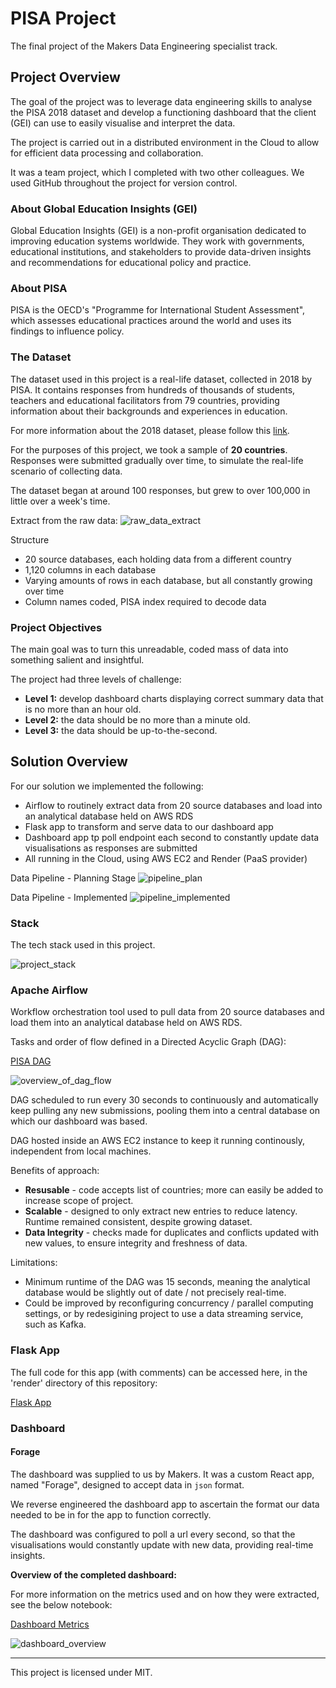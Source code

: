 # PISA Project

The final project of the Makers Data Engineering specialist track.

## Project Overview

The goal of the project was to leverage data engineering skills to analyse the PISA 2018 dataset and develop a functioning dashboard that the client (GEI) can use to easily visualise and interpret the data. 

The project is carried out in a distributed environment in the Cloud to allow for efficient data processing and collaboration.

It was a team project, which I completed with two other colleagues. We used GitHub throughout the project for version control.

### About Global Education Insights (GEI)

Global Education Insights (GEI) is a non-profit organisation dedicated to improving education systems worldwide. They work with governments, educational institutions, and stakeholders to provide data-driven insights and recommendations for educational policy and practice.

### About PISA

PISA is the OECD's "Programme for International Student Assessment", which assesses educational practices around the world and uses its findings to influence policy.

### The Dataset

The dataset used in this project is a real-life dataset, collected in 2018 by PISA. It contains responses from hundreds of thousands of students, teachers and educational facilitators from 79 countries, providing information about their backgrounds and experiences in education.

For more information about the 2018 dataset, please follow this [link](https://www.oecd.org/pisa/data/2018database/).

For the purposes of this project, we took a sample of **20 countries**. Responses were submitted gradually over time, to simulate the real-life scenario of collecting data.

The dataset began at around 100 responses, but grew to over 100,000 in little over a week's time.

Extract from the raw data:
![raw_data_extract](/images/raw_data_extract.png)

Structure
- 20 source databases, each holding data from a different country
- 1,120 columns in each database
- Varying amounts of rows in each database, but all constantly growing over time
- Column names coded, PISA index required to decode data

### Project Objectives

The main goal was to turn this unreadable, coded mass of data into something salient and insightful.

The project had three levels of challenge:

- **Level 1:** develop dashboard charts displaying correct summary data that is no more than an hour old.
- **Level 2:** the data should be no more than a minute old.
- **Level 3:** the data should be up-to-the-second.

## Solution Overview

For our solution we implemented the following:

- Airflow to routinely extract data from 20 source databases and load into an analytical database held on AWS RDS
- Flask app to transform and serve data to our dashboard app
- Dashboard app tp poll endpoint each second to constantly update data visualisations as responses are submitted
- All running in the Cloud, using AWS EC2 and Render (PaaS provider)

Data Pipeline - Planning Stage
![pipeline_plan](/images/pipeline_plan.png)

Data Pipeline - Implemented
![pipeline_implemented](/images/pipeline_implemented.png)

### Stack

The tech stack used in this project.

![project_stack](./images/pisa-project-stack.png)

### Apache Airflow

Workflow orchestration tool used to pull data from 20 source databases and load them into an analytical database held on AWS RDS.

Tasks and order of flow defined in a Directed Acyclic Graph (DAG):

[PISA DAG](/airflow/pisa_dag.py)

![overview_of_dag_flow](/images/dag_flow.png)

DAG scheduled to run every 30 seconds to continuously and automatically keep pulling any new submissions, pooling them into a central database on which our dashboard was based.

DAG hosted inside an AWS EC2 instance to keep it running continously, independent from local machines.

Benefits of approach:
- **Resusable** - code accepts list of countries; more can easily be added to increase scope of project.
- **Scalable** - designed to only extract new entries to reduce latency. Runtime remained consistent, despite growing dataset.
- **Data Integrity** - checks made for duplicates and conflicts updated with new values, to ensure integrity and freshness of data.

Limitations:
- Minimum runtime of the DAG was 15 seconds, meaning the analytical database would be slightly out of date / not precisely real-time.
- Could be improved by reconfiguring concurrency / parallel computing settings, or by redesigining project to use a data streaming service, such as Kafka.


### Flask App

The full code for this app (with comments) can be accessed here, in the 'render' directory of this repository:

[Flask App](/render/app.py)

### Dashboard

#### Forage

The dashboard was supplied to us by Makers. It was a custom React app, named "Forage", designed to accept data in `json` format.

We reverse engineered the dashboard app to ascertain the format our data needed to be in for the app to function correctly.

The dashboard was configured to poll a url every second, so that the visualisations would constantly update with new data, providing real-time insights.

**Overview of the completed dashboard:**

For more information on the metrics used and on how they were extracted, see the below notebook:

[Dashboard Metrics](/notebooks/dashboard_metrics.ipynb)

![dashboard_overview](/images/forage_dashboard.png)

<hr>

This project is licensed under MIT.
